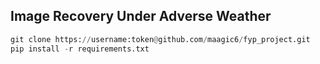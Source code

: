 ## Image Recovery Under Adverse Weather

```python
git clone https://username:token@github.com/maagic6/fyp_project.git
pip install -r requirements.txt
```